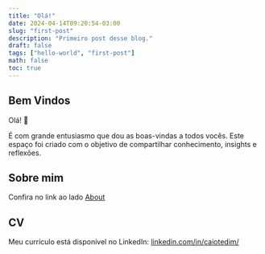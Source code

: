```yaml
---
title: "Olá!"
date: 2024-04-14T09:20:54-03:00
slug: "first-post"
description: "Primeiro post desse blog."
draft: false
tags: ["hello-world", "first-post"]
math: false
toc: true
---
```


## Bem Vindos

Olá! 👋

É com grande entusiasmo que dou as boas-vindas a todos vocês. Este espaço foi criado com o objetivo de compartilhar conhecimento, insights e reflexões.

## Sobre mim

Confira no link ao lado [About](/about)

## CV

Meu currículo está disponível no LinkedIn: [linkedin.com/in/caiotedim/](https://linkedin.com/in/caiotedim/)
